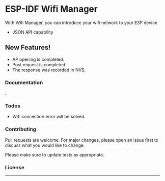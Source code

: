 # ESP-IDF Wifi Manager

With Wifi Manager, you can introduce your wifi network to your ESP device.

  - JSON API capability

## New Features!

  - AP opening is completed.
  - Post request is completed.
  - The response was recorded in NVS.

### Documentation
.

### Todos

 - Wifi connection error will be solved.
 

### Contributing
Pull requests are welcome. For major changes, please open an issue first to discuss what you would like to change.

Please make sure to update tests as appropriate.


### License
----
